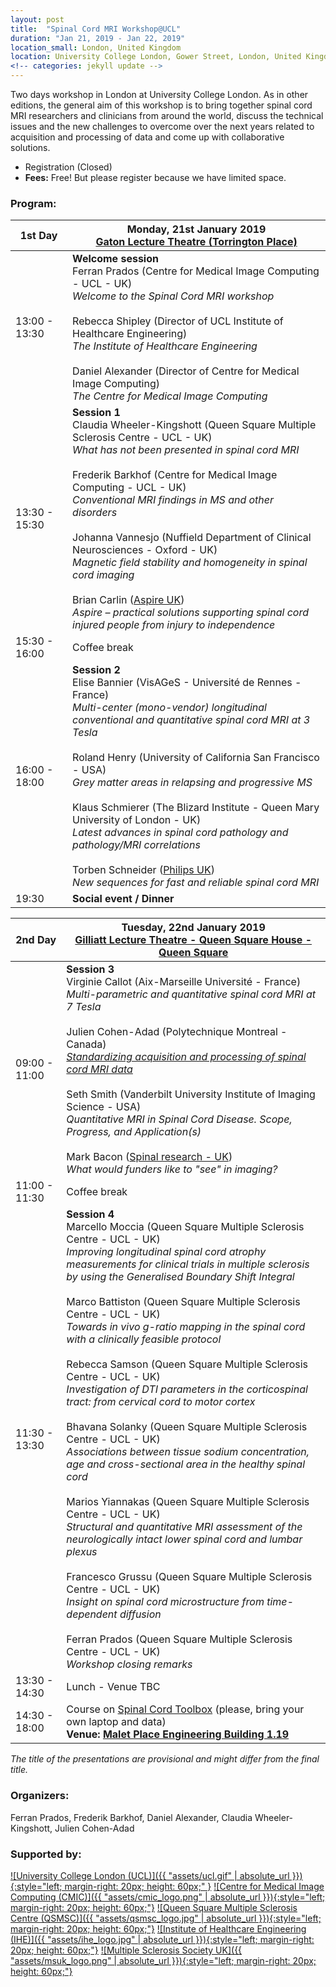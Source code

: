 ```yaml
---
layout: post
title:  "Spinal Cord MRI Workshop@UCL"
duration: "Jan 21, 2019 - Jan 22, 2019"
location_small: London, United Kingdom
location: University College London, Gower Street, London, United Kingdom
<!-- categories: jekyll update -->
---
```


Two days workshop in London at University College London. As in other editions,
the general aim of this workshop is to bring together spinal cord MRI researchers and
clinicians from around the world, discuss the technical issues and the new challenges to
overcome over the next years related to acquisition and processing of data and
come up with collaborative solutions.

- Registration (Closed)
- <b>Fees:</b> Free! But please register because we have limited space.

### Program:

| 1st Day | Monday, 21st January 2019<br>[Gaton Lecture Theatre (Torrington Place)](https://www.ucl.ac.uk/maps/galton-lt)  |
|---|---|
| 13:00 - 13:30 | <b>Welcome session</b><br>Ferran Prados (Centre for Medical Image Computing - UCL - UK)<br><i>Welcome to the Spinal Cord MRI workshop</i><br><br>Rebecca Shipley (Director of UCL Institute of Healthcare Engineering)<br><i>The Institute of Healthcare Engineering</i><br><br>Daniel Alexander (Director of Centre for Medical Image Computing)<br><i>The Centre for Medical Image Computing</i> |
| 13:30 - 15:30 | <b>Session 1</b><br>Claudia Wheeler-Kingshott (Queen Square Multiple Sclerosis Centre - UCL - UK)<br><i>What has not been presented in spinal cord MRI</i><br><br>Frederik Barkhof (Centre for Medical Image Computing - UCL - UK)<br><i>Conventional MRI findings in MS and other disorders</i><br><br>Johanna Vannesjo (Nuffield Department of Clinical Neurosciences - Oxford - UK)<br><i>Magnetic field stability and homogeneity in spinal cord imaging</i><br><br>Brian Carlin ([Aspire UK](https://www.aspire.org.uk/))<br><i>Aspire – practical solutions supporting spinal cord injured people from injury to independence</i> |
| 15:30 - 16:00 | Coffee break |
| 16:00 - 18:00 | <b>Session 2</b><br>Elise Bannier (VisAGeS - Université de Rennes - France) <br><i>Multi-center (mono-vendor) longitudinal conventional and quantitative spinal cord MRI at 3 Tesla</i><br><br>Roland Henry (University of California San Francisco - USA) <br><i>Grey matter areas in relapsing and progressive MS</i><br><br>Klaus Schmierer (The Blizard Institute - Queen Mary University of London - UK)<br><i>Latest advances in spinal cord pathology and pathology/MRI correlations</i><br><br>Torben Schneider ([Philips UK](https://www.philips.co.uk/)) <br><i>New sequences for fast and reliable spinal cord MRI</i> |
| 19:30 | <b>Social event / Dinner</b> |

| 2nd Day | Tuesday, 22nd January 2019<br>[Gilliatt Lecture Theatre - Queen Square House - Queen Square](https://www.ucl.ac.uk/cnr/docs/nhnninfo/QSmap)  |
|---|---|
| 09:00 - 11:00 | <b>Session 3</b><br>Virginie Callot (Aix-Marseille Université - France) <br><i>Multi-parametric and quantitative spinal cord MRI at 7 Tesla</i><br><br>Julien Cohen-Adad (Polytechnique Montreal - Canada)<br><i>[Standardizing acquisition and processing of spinal cord MRI data](https://www.slideshare.net/neuropoly/20190122cohenadadscmriworkshop)</i><br><br>Seth Smith (Vanderbilt University Institute of Imaging Science - USA) <br><i>Quantitative MRI in Spinal Cord Disease. Scope, Progress, and Application(s)</i><br><br>Mark Bacon ([Spinal research - UK](https://www.spinal-research.org/))<br><i>What would funders like to "see" in imaging?</i> |
| 11:00 - 11:30 | Coffee break |
| 11:30 - 13:30 | <b>Session 4</b><br>Marcello Moccia (Queen Square Multiple Sclerosis Centre - UCL - UK) <br><i>Improving longitudinal spinal cord atrophy measurements for clinical trials in multiple sclerosis by using the Generalised Boundary Shift Integral</i><br><br>Marco Battiston (Queen Square Multiple Sclerosis Centre - UCL - UK) <br><i>Towards in vivo g-ratio mapping in the spinal cord with a clinically feasible protocol</i><br><br>Rebecca Samson (Queen Square Multiple Sclerosis Centre - UCL - UK)<br><i>Investigation of DTI parameters in the corticospinal tract: from cervical cord to motor cortex</i><br><br>Bhavana Solanky (Queen Square Multiple Sclerosis Centre - UCL - UK)<br><i>Associations between tissue sodium concentration, age and cross-sectional area in the healthy spinal cord</i><br><br>Marios Yiannakas (Queen Square Multiple Sclerosis Centre - UCL - UK)<br><i>Structural and quantitative MRI assessment of the neurologically intact lower spinal cord and lumbar plexus</i><br><br>Francesco Grussu (Queen Square Multiple Sclerosis Centre - UCL - UK)<br><i>Insight on spinal cord microstructure from time-dependent diffusion</i><br><br>Ferran Prados (Queen Square Multiple Sclerosis Centre - UCL - UK)<br><i>Workshop closing remarks</i><br>|
| 13:30 - 14:30 | Lunch - Venue TBC |
| 14:30 - 18:00 | Course on [Spinal Cord Toolbox](https://github.com/neuropoly/spinalcordtoolbox) (please, bring your own laptop and data)<br><b>Venue: [Malet Place Engineering Building 1.19](https://www.ucl.ac.uk/maps/malet-place-engineering-building)</b>|

<i>The title of the presentations are provisional and might differ from the final title.</i>

### Organizers:

Ferran Prados, Frederik Barkhof, Daniel Alexander, Claudia Wheeler-Kingshott, Julien Cohen-Adad

### Supported by:

[![University College London (UCL)]({{ "assets/ucl.gif" | absolute_url }}){:style="left; margin-right: 20px; height: 60px;"  }](http://www.ucl.ac.uk)
[![Centre for Medical Image Computing (CMIC)]({{ "assets/cmic_logo.png" | absolute_url }}){:style="left; margin-right: 20px; height: 60px;"}](http://cmic.cs.ucl.ac.uk)
[![Queen Square Multiple Sclerosis Centre (QSMSC)]({{ "assets/qsmsc_logo.jpg" | absolute_url }}){:style="left; margin-right: 20px; height: 60px;"}](https://www.ucl.ac.uk/ion/research/departments/neuroinflammation/research-themes/queen-square-multiple-sclerosis-centre-2)
[![Institute of Healthcare Engineering (IHE)]({{ "assets/ihe_logo.jpg" | absolute_url }}){:style="left; margin-right: 20px; height: 60px;"}](https://www.ucl.ac.uk/healthcare-engineering/)
[![Multiple Sclerosis Society UK]({{ "assets/msuk_logo.png" | absolute_url }}){:style="left; margin-right: 20px; height: 60px;"}](https://www.mssociety.org.uk/)

